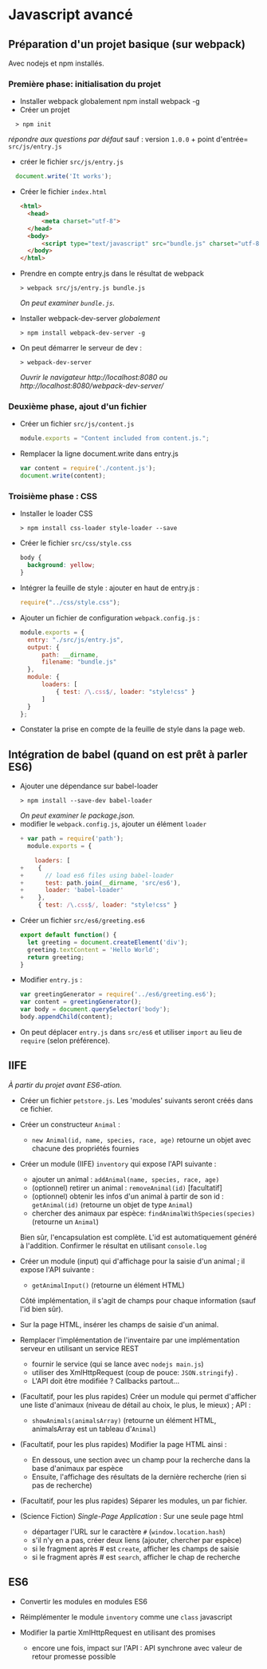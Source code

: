 # Javascript avancé

## Préparation d'un projet basique (sur webpack)

Avec nodejs et npm installés.

### Première phase: initialisation du projet
* Installer webpack globalement
  npm install webpack -g
* Créer un projet

```
  > npm init
```
  _répondre aux questions par défaut_ sauf : version ```1.0.0``` + point d'entrée= ```src/js/entry.js```
* créer le fichier ```src/js/entry.js```

```javascript
  document.write('It works');
```

* Créer le fichier ```index.html```
  ```html
  <html>
    <head>
        <meta charset="utf-8">
    </head>
    <body>
        <script type="text/javascript" src="bundle.js" charset="utf-8"></script>
    </body>
  </html>
  ```
* Prendre en compte entry.js dans le résultat de webpack
  ```
  > webpack src/js/entry.js bundle.js
  ```
  _On peut examiner ```bundle.js```._

* Installer webpack-dev-server _globalement_
  ```
  > npm install webpack-dev-server -g
  ```
* On peut démarrer le serveur de dev :
  ```
  > webpack-dev-server
  ```
  _Ouvrir le navigateur http://localhost:8080 ou http://localhost:8080/webpack-dev-server/_

### Deuxième phase, ajout d'un fichier

* Créer un fichier ```src/js/content.js```
  ```javascript
  module.exports = "Content included from content.js.";
  ```
* Remplacer la ligne document.write dans entry.js
  ```javascript
  var content = require('./content.js');
  document.write(content);
  ```

### Troisième phase : CSS

* Installer le loader CSS
  ```
  > npm install css-loader style-loader --save
  ```
* Créer le fichier ```src/css/style.css```
  ```css
  body {
    background: yellow;
  }
  ```
* Intégrer la feuille de style : ajouter en haut de entry.js :
  ```javascript
  require("../css/style.css");
  ```
* Ajouter un fichier de configuration ```webpack.config.js``` :
  ```javascript
  module.exports = {
    entry: "./src/js/entry.js",
    output: {
        path: __dirname,
        filename: "bundle.js"
    },
    module: {
        loaders: [
            { test: /\.css$/, loader: "style!css" }
        ]
    }
  };
  ```
* Constater la prise en compte de la feuille de style dans la page web.

## Intégration de babel (quand on est prêt à parler ES6)

* Ajouter une dépendance sur babel-loader
    ```
    > npm install --save-dev babel-loader
    ```
    _On peut examiner le package.json._
* modifier le ```webpack.config.js```, ajouter un élément ```loader```
  ```javascript
  + var path = require('path');
    module.exports = {

      loaders: [
  +    {
  +      // load es6 files using babel-loader
  +      test: path.join(__dirname, 'src/es6'),
  +      loader: 'babel-loader'
  +    },
       { test: /\.css$/, loader: "style!css" }
  ```
* Créer un fichier ```src/es6/greeting.es6```
  ```javascript
  export default function() {
    let greeting = document.createElement('div');
    greeting.textContent = 'Hello World';
    return greeting;
  }
  ```
* Modifier ```entry.js``` :
  ```javascript
  var greetingGenerator = require('../es6/greeting.es6');
  var content = greetingGenerator();
  var body = document.querySelector('body');
  body.appendChild(content);
  ```
* On peut déplacer ```entry.js``` dans ```src/es6``` et utiliser ```import``` au lieu de ```require``` (selon préférence).

## IIFE

_À partir du projet avant ES6-ation._

* Créer un fichier ```petstore.js```. Les 'modules' suivants seront créés dans ce fichier.

* Créer  un constructeur ```Animal``` :
  - ```new Animal(id, name, species, race, age)``` retourne un objet avec chacune des propriétés fournies

* Créer un module (IIFE) ```inventory``` qui expose l'API suivante :

  - ajouter un animal : ```addAnimal(name, species, race, age)```
  - (optionnel) retirer un animal : ```removeAnimal(id)``` [facultatif]
  - (optionnel) obtenir les infos d'un animal à partir de son id : ```getAnimal(id)``` (retourne un objet de type ```Animal```)
  - chercher des animaux par espèce: ```findAnimalWithSpecies(species)``` (retourne un ```Animal```)

  Bien sûr, l'encapsulation est complète. L'id est automatiquement généré à l'addition.
  Confirmer le résultat en utilisant ```console.log```

* Créer un module (input) qui d'affichage pour la saisie d'un animal ; il expose l'API suivante :

  - ```getAnimalInput()``` (retourne un élément HTML)

  Côté implémentation, il s'agit de champs pour chaque information (sauf l'id bien sûr).

* Sur la page HTML, insérer les champs de saisie d'un animal.

* Remplacer l'implémentation de l'inventaire par une implémentation serveur en utilisant un service REST
  - fournir le service (qui se lance avec ```nodejs main.js```)
  - utiliser des XmlHttpRequest (coup de pouce: ```JSON.stringify```) .
  - L'API doit être modifiée ? Callbacks partout...

* (Facultatif, pour les plus rapides) Créer un module qui permet d'afficher une liste d'animaux (niveau de détail au choix, le plus, le mieux) ; API :
  - ```showAnimals(animalsArray)``` (retourne un élément HTML, animalsArray est un tableau d'```Animal```)

* (Facultatif, pour les plus rapides) Modifier la page HTML ainsi :
  - En dessous, une section avec un champ pour la recherche dans la base d'animaux par espèce
  - Ensuite, l'affichage des résultats de la dernière recherche (rien si pas de recherche)

* (Facultatif, pour les plus rapides) Séparer les modules, un par fichier.

* (Science Fiction) _Single-Page Application_ : Sur une seule page html
  - départager l'URL sur le caractère ```#``` (```window.location.hash```)
  - s'il n'y en a pas, créer deux liens (ajouter, chercher par espèce)
  - si le fragment après # est ```create```, afficher les champs de saisie
  - si le fragment après # est ```search```, afficher le chap de recherche

## ES6

* Convertir les modules en modules ES6

* Réimplémenter le module ```inventory``` comme une ```class``` javascript

* Modifier la partie XmlHttpRequest en utilisant des promises
  - encore une fois, impact sur l'API : API synchrone avec valeur de retour promesse possible
